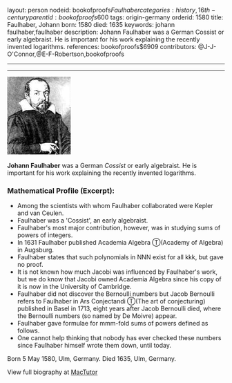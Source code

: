 layout: person
nodeid: bookofproofs$Faulhaber
categories: history,16th-century
parentid: bookofproofs$600
tags: origin-germany
orderid: 1580
title: Faulhaber, Johann
born: 1580
died: 1635
keywords: johann faulhaber,faulhaber
description: Johann Faulhaber was a German Cossist or early algebraist. He is important for his work explaining the recently invented logarithms.
references: bookofproofs$6909
contributors: @J-J-O'Connor,@E-F-Robertson,bookofproofs

---



---

![Faulhaber.jpg](https://github.com/bookofproofs/bookofproofs.github.io/blob/main/_sources/_assets/images/portraits/Faulhaber.jpg?raw=true)

**Johann Faulhaber** was a German _Cossist_ or early algebraist. He is important for his work explaining the recently invented logarithms.

### Mathematical Profile (Excerpt):
* Among the scientists with whom Faulhaber collaborated were Kepler and van Ceulen.
* Faulhaber was a 'Cossist', an early algebraist.
* Faulhaber's most major contribution, however, was in studying sums of powers of integers.
* In 1631 Faulhaber published Academia Algebra Ⓣ(Academy of Algebra) in Augsburg.
* Faulhaber states that such polynomials in NNN exist for all kkk, but gave no proof.
* It is not known how much Jacobi was influenced by Faulhaber's work, but we do know that Jacobi owned Academia Algebra since his copy of it is now in the University of Cambridge.
* Faulhaber did not discover the Bernoulli numbers but Jacob Bernoulli refers to Faulhaber in Ars Conjectandi Ⓣ(The art of conjecturing) published in Basel in 1713, eight years after Jacob Bernoulli died, where the Bernoulli numbers (so named by De Moivre) appear.
* Faulhaber gave formulae for mmm-fold sums of powers defined as follows.
* One cannot help thinking that nobody has ever checked these numbers since Faulhaber himself wrote them down, until today.

Born 5 May 1580, Ulm, Germany. Died 1635, Ulm, Germany.

View full biography at [MacTutor](https://mathshistory.st-andrews.ac.uk/Biographies/Faulhaber/)
